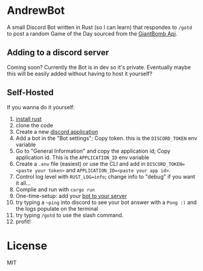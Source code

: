 # AndrewBot

A small Discord Bot written in Rust (so I can learn) that respondes to `/gotd` to post a random Game of the Day sourced from the [GiantBomb Api](https://www.giantbomb.com/api/).

## Adding to a discord server

Coming soon? Currently the Bot is in dev so it's private. Eventually maybe this will be easily added without having to host it yourself?

## Self-Hosted

If you wanna do it yourself:

1. [install rust](https://www.rust-lang.org/tools/install)
2. clone the code
3. Create a new [discord application](https://discord.com/developers/applications)
4. Add a bot in the "Bot settings"; Copy token. this is the `DISCORD_TOKEN` env variable
5. Go to "General Information" and copy the application id; Copy application id. This is the `APPLICATION_ID` env variable
6. Create a `.env` file (easiest) or use the CLI and add in `DISCORD_TOKEN=<paste your token>` and `APPLICATION_ID=<paste your app id>`.
7. Control log level with `RUST_LOG=info`; change info to "debug" if you want it all...
8. Complie and run with `cargo run`
9. One-time-setup: add your [bot to your server](https://discord.com/developers/docs/topics/oauth2#bots)
10. try typing a `~ping` into discord to see your bot answer with a `Pong :)` and the logs populate on the terminal
11. try typing `/gotd` to use the slash command.
12. profit!

# License

MIT
